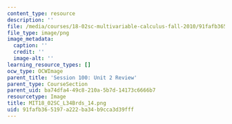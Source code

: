 ```yaml
---
content_type: resource
description: ''
file: /media/courses/18-02sc-multivariable-calculus-fall-2010/91fafb365197a222ba34b9cca3d39fff_MIT18_02SC_L34Brds_14.png
file_type: image/png
image_metadata:
  caption: ''
  credit: ''
  image-alt: ''
learning_resource_types: []
ocw_type: OCWImage
parent_title: 'Session 100: Unit 2 Review'
parent_type: CourseSection
parent_uid: ba74dfa4-49c8-210a-5b7d-14173c6666b7
resourcetype: Image
title: MIT18_02SC_L34Brds_14.png
uid: 91fafb36-5197-a222-ba34-b9cca3d39fff
---
```

